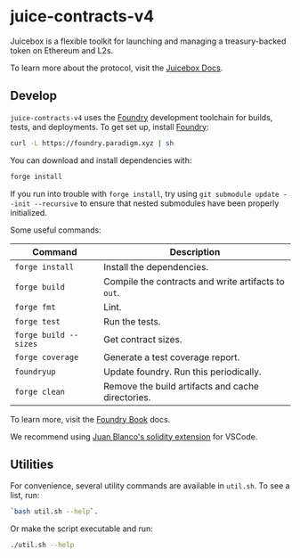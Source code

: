 # juice-contracts-v4

Juicebox is a flexible toolkit for launching and managing a treasury-backed token on Ethereum and L2s.

To learn more about the protocol, visit the [Juicebox Docs](https://docs.juicebox.money/).

## Develop

`juice-contracts-v4` uses the [Foundry](https://github.com/foundry-rs/foundry) development toolchain for builds, tests, and deployments. To get set up, install [Foundry](https://github.com/foundry-rs/foundry):

```bash
curl -L https://foundry.paradigm.xyz | sh
```

You can download and install dependencies with:

```bash
forge install
```

If you run into trouble with `forge install`, try using `git submodule update --init --recursive` to ensure that nested submodules have been properly initialized.

Some useful commands:

| Command               | Description                                         |
| --------------------- | --------------------------------------------------- |
| `forge install`       | Install the dependencies.                           |
| `forge build`         | Compile the contracts and write artifacts to `out`. |
| `forge fmt`           | Lint.                                               |
| `forge test`          | Run the tests.                                      |
| `forge build --sizes` | Get contract sizes.                                 |
| `forge coverage`      | Generate a test coverage report.                    |
| `foundryup`           | Update foundry. Run this periodically.              |
| `forge clean`         | Remove the build artifacts and cache directories.   |

To learn more, visit the [Foundry Book](https://book.getfoundry.sh/) docs.

We recommend using [Juan Blanco's solidity extension](https://marketplace.visualstudio.com/items?itemName=JuanBlanco.solidity) for VSCode.

## Utilities

For convenience, several utility commands are available in `util.sh`. To see a list, run:

```bash
`bash util.sh --help`.
```

Or make the script executable and run:

```bash
./util.sh --help
```
